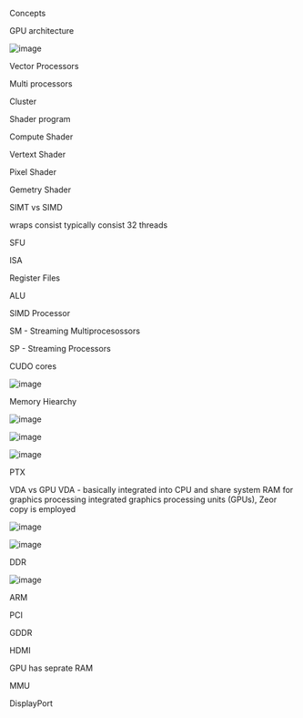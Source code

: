 Concepts 

GPU architecture 

![image](https://github.com/SomJagdale/GPU-Programming/assets/97079268/30788d4f-d9c6-42c4-88d8-ae683f603ee8)

Vector Processors

Multi processors 

Cluster 

Shader program

Compute Shader 

Vertext Shader

Pixel Shader 

Gemetry Shader 

SIMT vs SIMD

wraps consist typically consist 32 threads

SFU

ISA

Register Files

ALU

SIMD Processor

SM - Streaming Multiprocesossors

SP - Streaming Processors 

CUDO cores 

![image](https://github.com/SomJagdale/GPU-Programming/assets/97079268/f0b0770b-7bde-47bc-8430-a438fe64c3d2)


Memory Hiearchy 

![image](https://github.com/SomJagdale/GPU-Programming/assets/97079268/a13bbe51-dba7-4a08-9d6a-fa89c3da486b)


![image](https://github.com/SomJagdale/GPU-Programming/assets/97079268/62995fd4-08b5-411e-892b-9c08c610188a)


![image](https://github.com/SomJagdale/GPU-Programming/assets/97079268/d3177390-4552-4959-915a-9c29e68158a9)


PTX

VDA vs GPU
VDA - basically integrated into CPU and share system RAM for graphics processing 
integrated graphics processing units (GPUs), Zeor copy is employed

![image](https://github.com/SomJagdale/GPU-Programming/assets/97079268/72a03eeb-7783-4551-97b6-dacc5925e1b5)

![image](https://github.com/SomJagdale/GPU-Programming/assets/97079268/508dd235-2ff7-4df0-b065-3ae08ae93e98)

DDR

![image](https://github.com/SomJagdale/GPU-Programming/assets/97079268/93418cdb-2a21-4230-847c-0f341b80d448)


ARM 

PCI

GDDR

HDMI

GPU has seprate RAM

MMU

DisplayPort





